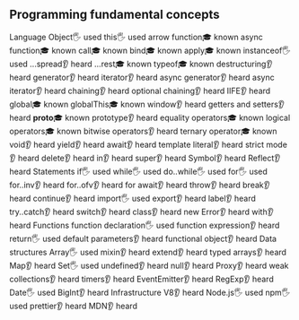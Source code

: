 ## Programming fundamental concepts
Language
    Object🖐️ used
    this🖐️ used
    arrow function🎓 known
    async function🎓 known
    call🎓 known
    bind🎓 known
    apply🎓 known
    instanceof🖐️ used
    ...spread👂 heard
    ...rest🎓 known
    typeof🎓 known
    destructuring👂 heard
    generator👂 heard
    iterator👂 heard
    async generator👂 heard
    async iterator👂 heard
    chaining👂 heard
    optional chaining👂 heard
    IIFE👂 heard
    global🎓 known
    globalThis🎓 known
    window👂 heard
    getters and setters👂 heard
    __proto__🎓 known
    prototype👂 heard
    equality operators🎓 known
    logical operators🎓 known
    bitwise operators👂 heard
    ternary operator🎓 known
    void👂 heard
    yield👂 heard
    await👂 heard
    template literal👂 heard
    strict mode👂 heard
    delete👂 heard
    in👂 heard
    super👂 heard
    Symbol👂 heard
    Reflect👂 heard
Statements
    if🖐️ used
    while🖐️ used
    do..while🖐️ used
    for🖐️ used
    for..inv👂 heard
    for..ofv👂 heard
    for await👂 heard
    throw👂 heard
    break👂 heard
    continue👂 heard
    import🖐️ used
    export👂 heard
    label👂 heard
    try..catch👂 heard
    switch👂 heard
    class👂 heard
    new Error👂 heard
    with👂 heard
Functions
    function declaration🖐️ used
    function expression👂 heard
    return🖐️ used
    default parameters👂 heard
    functional object👂 heard
Data structures
    Array🖐️ used
    mixin👂 heard
    extend👂 heard
    typed arrays👂 heard
    Map👂 heard
    Set🖐️ used
    undefined👂 heard
    null👂 heard
    Proxy👂 heard
    weak collections👂 heard
    timers👂 heard
    EventEmitter👂 heard
    RegExp👂 heard
    Date🖐️ used
    BigInt👂 heard
Infrastructure
    V8👂 heard
    Node.js🖐️ used
    npm🖐️ used
    prettier👂 heard
    MDN👂 heard
